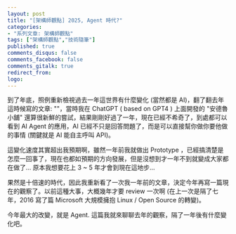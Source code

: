 ```yaml
---
layout: post
title: "[架構師觀點] 2025, Agent 時代?"
categories:
- "系列文章: 架構師觀點"
tags: ["架構師觀點","技術隨筆"]
published: true
comments_disqus: false
comments_facebook: false
comments_gitalk: true
redirect_from:
logo: 
---
```


到了年底，照例重新檢視過去一年這世界有什麼變化 (當然都是 AI)，翻了翻去年這時候寫的文章: ""，當時我在 ChatGPT ( based on GPT4 ) 上面開發的 "安德魯小舖" 還算很新鮮的嘗試，結果剛剛好過了一年，現在已經不希奇了，到處都可以看到 AI Agent 的應用，AI 已經不只是回答問題了，而是可以直接幫你做你要他做的事情 (關鍵就是 AI 能自主呼叫 API)。

這變化速度其實超出我預期啊，雖然一年前我就做出 Prototype ，已經搞清楚是怎麼一回事了，現在也都如預期的方向發展，但是沒想到才一年不到就變成大家都在做了... 原本我想要花上 3 ~ 5 年才會到現在這地步...

果然是十倍速的時代，因此我重新看了一次我一年前的文章，決定今年再寫一篇現在的觀察了。以前這種大事，大概幾年才要 review 一次啊 (在上一次是隔了七年，2016 寫了篇 Microsoft 大規模擁抱 Linux / Open Source 的轉變)。

今年最大的改變，就是 Agent. 這篇我就來聊聊去年的觀察，隔了一年後有什麼變化吧。







